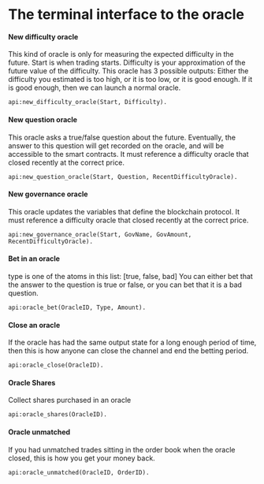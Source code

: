 The terminal interface to the oracle
=============


#### New difficulty oracle
This kind of oracle is only for measuring the expected difficulty in the future. Start is when trading starts. Difficulty is your approximation of the future value of the difficulty. This oracle has 3 possible outputs: Either the difficulty you estimated is too high, or it is too low, or it is good enough. If it is good enough, then we can launch a normal oracle.
```
api:new_difficulty_oracle(Start, Difficulty).
```

#### New question oracle
This oracle asks a true/false question about the future. Eventually, the answer to this question will get recorded on the oracle, and will be accessible to the smart contracts. It must reference a difficulty oracle that closed recently at the correct price.
```
api:new_question_oracle(Start, Question, RecentDifficultyOracle).
```

#### New governance oracle
This oracle updates the variables that define the blockchain protocol. It must reference a difficulty oracle that closed recently at the correct price.
```
api:new_governance_oracle(Start, GovName, GovAmount, RecentDifficultyOracle).
```

#### Bet in an oracle
type is one of the atoms in this list: [true, false, bad]
You can either bet that the answer to the question is true or false, or you can bet that it is a bad question.
```
api:oracle_bet(OracleID, Type, Amount).
```

#### Close an oracle
If the oracle has had the same output state for a long enough period of time, then this is how anyone can close the channel and end the betting period.
```
api:oracle_close(OracleID).
```

#### Oracle Shares
Collect shares purchased in an oracle
```
api:oracle_shares(OracleID).
```

#### Oracle unmatched
If you had unmatched trades sitting in the order book when the oracle closed, this is how you get your money back.
```
api:oracle_unmatched(OracleID, OrderID).
```
